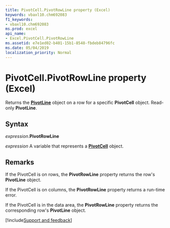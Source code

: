 ```yaml
---
title: PivotCell.PivotRowLine property (Excel)
keywords: vbaxl10.chm692083
f1_keywords:
- vbaxl10.chm692083
ms.prod: excel
api_name:
- Excel.PivotCell.PivotRowLine
ms.assetid: e7e1ed02-b401-15b1-8548-fbdeb84796fc
ms.date: 05/04/2019
localization_priority: Normal
---
```



# PivotCell.PivotRowLine property (Excel)

Returns the **[PivotLine](excel.pivotline.md)** object on a row for a specific **PivotCell** object. Read-only **PivotLine**.


## Syntax

_expression_.**PivotRowLine**

_expression_ A variable that represents a **[PivotCell](Excel.PivotCell.md)** object.


## Remarks

If the PivotCell is on rows, the **PivotRowLine** property returns the row's **PivotLine** object.

If the PivotCell is on columns, the **PivotRowLine** property returns a run-time error.

If the PivotCell is in the data area, the **PivotRowLine** property returns the corresponding row's **PivotLine** object.




[!include[Support and feedback](~/includes/feedback-boilerplate.md)]